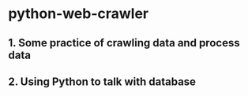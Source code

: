 # python-web-crawler
## 1. Some practice of crawling data and process data
## 2. Using Python to talk with database
